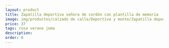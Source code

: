 ```yaml
---
layout: product
title: Zapatilla deportiva señora de cordón con plantilla de memoria
image: img/productos/calzado de calle/Deportiva y monte/Zapatilla deportiva señora de cordón con plantilla de memoria=37=rosa verano joma.webp
price: 37
tags: rosa verano joma
description: 
order: 0
---
```


